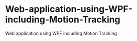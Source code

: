 # Web-application-using-WPF-including-Motion-Tracking
Web application using WPF including Motion Tracking
